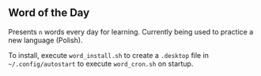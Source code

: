 ## Word of the Day

Presents `n` words every day for learning. Currently being used to practice a new language (Polish).

To install, execute `word_install.sh` to create a `.desktop` file in `~/.config/autostart` to execute `word_cron.sh` on startup. 
